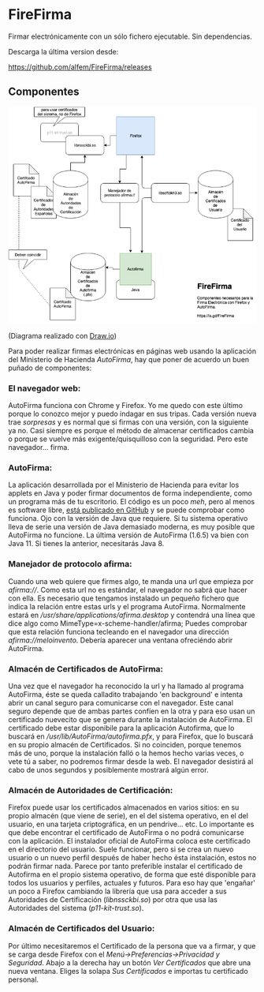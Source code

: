 # FireFirma
Firmar electrónicamente con un sólo fichero ejecutable. Sin dependencias.

Descarga la última version desde:

https://github.com/alfem/FireFirma/releases


## Componentes 
![Diagrama de Componentes](https://raw.githubusercontent.com/alfem/FireFirma/master/Componentes-FireFirma.png)

(Diagrama realizado con [Draw.io](https://www.draw.io/?lightbox=1&highlight=0000ff&edit=_blank&layers=1&nav=1&title=Componentes%20FireFirma#R7Vttc5s4EP41nrn7EA9CvPlj7KR3c9dOO5PLXHvfZBBGDUYU5MS%2BX38SiBcBdnBsg9O5pjO2FgnE7rPP7kryBC7W298SFAefqIfDia552wm8m%2Bg6AA7kH0KyyyVWIVglxJOdKsED%2BRdLoSalG%2BLhVOnIKA0ZiVWhS6MIu0yRoSShL2o3n4bqU2O0wi3Bg4vCtvRv4rEglzq6Xcl%2Fx2QVFE8G1iy%2FskZFZ%2FkmaYA8%2BlITwfsJXCSUsvzbervAoVBeoZd83Ic9V8uJJThifQaQxWr9%2BHD3j%2FO4XN6kxo%2Fvf34MbqB8j2cUbuQbT3Qr5Dece%2BSZf12JrwucMOK7fP7FxWVSXCsk%2FMG1ER03ud0w%2BoEka7RvRKYktis0z%2FUVi68RZfxj%2FhIQhh9i5ArZCwcblwVsHfIWEBNC7tMqoZvI%2B7xhIYmwlHsoefrMRxEmAKhNNbN81jN%2FK7zdq01Q2oiDG9M1ZsmOdykGmNKsEtemI9svNZRIUVAHiCaFSAJzVd66sh3%2FIs13hCmB0TLlH%2BgZtfSaKQl7Uj%2BvqPUMmoJWQ1Om2dIU0DtUZV1KU9BsKQV73OtlkyYsoCsaofC%2Bks4rtWm8VfX5SGkslfUdM7aTFIY42lVV4i1hXzMM6qZsfqtdutvKW2eNnWzkExWzO6x9%2FjJ0k7j4ED4ke6Jkhdkh7cBucyY4RIw8qxM5u20MfRTbRHzuX%2BuNb5mlzKJZWSdrjWgeMBvTPKDFMZzSsU%2B3Lau9QiwojfNw7ZOtsNzcJ2G4oCFNsuHQQ9jxXS5PWUKfcO2K5Tp46V%2BGm4w2iXdSUyk8P%2F7%2Fj8dvs6SpGBLMxg7HujVqkKlFGElje2PMPvKDw5Gf2Zf8zDHJz2z5pvAhP%2FehM9OfiR3P6KI%2FR19CyzqT09gN%2BrM7%2BE8b1G2OqEdInQBfpbu8MD2BLx%2FTDUrIEYz7rvjTBioUIBybQJ0%2BSDjBnicMreEvPQKAp%2BFPcE1CPCSWQ%2FqOuU9jNFnAyRzQEKU%2FKXRnKnLLunG80D9yfVkvL8tofzj010qdsigdqO55J4VPu%2FK5Gjq6DdfIFW5%2BO4uOoqNBueikB5aM65KMz2D%2FFz2Z9dwdJzEPJz2YL%2Ffhj8vXqPAMrAcapWu5Yl7P3UAX75kXW4HUr9dHrsrjrjPBaCS43f2HsNFFh74rJ7eAPTWvzs3bdfB7cpEjQpxfXx57Ayp%2Fmcb%2B9tefFJs6UJHZuXgwLDIN0NLhgIl38f2oNbcbXgfxuKksvBnWbHI4%2F85aX3BCuN4ELs6elDt9k3J91KS81xpBSJYp9Rl9iuA03RveGrgZepfUaCzF6WbPrYiL7ZLq%2Bysen%2FKXEmcuilVJ68eG5mqE8%2ByvLso1HANw80TYDUs2KVPtkN%2FuSgxRKnmn6nc0O4BZT5BHaeo%2BLcn1YlzXVNWWKzDjYRx26LYZQSLvVhwkEoE4RGlK3G76V7dc9MP8f3aubiu9plSzQ6eFrDdTyyd8oSRz%2FoK3jAZvOQ1b5fOXoypzvXojYOnqjfJY1LoRtw3a1brFokN6xIQtswGj%2FI4VqEqdnnDiRLsUzuyeeQbvqSQZ7yXB2LPhNxC4bW0KgQYNw9Ft07GgihzbnJaXdM1%2BK%2B5n01ntn6N6gQ2Uq7NhfGI2hE%2BMs0FeOQSEikuITFzXR%2FYLCE%2Fzi2HybtgOm59QhL%2FzWpzXuFq2EBUnlFGRIYoJ5IU0vBWPFf9HTkQguLZkG3ZVMvsDRERFJT%2F3UBqUausGuaYrGzu8LrWdt2C8dnoRwFoEAlNNg4dDEG9c0GOMng6Tn3QeLZKogLObSyB9o0Vjr9Nu7mGeKSCYuvIYUz1afqF40K5z7vASR1mhSSKXeCRp%2BUS5RIbCkG7Y6%2BwR15AoB9XAOY9pShihkZ5HCOdchY%2BiTmP0mtLoykdbNSV%2FQcQ7bVIkWN1924KrmEtKUobFSiqfrRbRIkSUR0dPXR%2B9auODVtXbNr41qPG7it5c4QEolC1s0zwdWl3tWo%2Bn65hHpYiJLWEtwi5OxW5SmutK4ChEuc3FPbX7ELsskXu5HFSZl0d1UGhCh%2BUh1ekQu0gBY%2BJnRTJNIel05fHPLlVc30YWByhT0a4eHZQpQ%2F2coRSl4kxOtOICs2r9leXTN7q2x6so9wk%2FzJKRgHgep%2Blmcn4G17EaeVrnT0dmHb4DiuPARzgPb1Y%2FxsqDWvWTNnj%2FHw%3D%3D))

Para poder realizar firmas electrónicas en páginas web usando la aplicación del Ministerio de Hacienda *AutoFirma*, hay que poner de acuerdo un buen puñado de componentes:

### El navegador web:
AutoFirma funciona con Chrome y Firefox. Yo me quedo con este último porque lo conozco mejor y puedo indagar en sus tripas. Cada versión nueva trae *sorpresas* y es normal que si firmas con una versión, con la siguiente ya no. Casi siempre es porque el método de almacenar certificados cambia o porque se vuelve más exigente/quisquilloso con la seguridad. Pero este navegador... firma.

### AutoFirma:
La aplicación desarrollada por el Ministerio de Hacienda para evitar los applets en Java y poder firmar documentos de forma independiente, como un programa más de tu escritorio. El código es un poco *meh*, pero al menos es software libre, [está publicado en GitHub](https://github.com/ctt-gob-es/clienteafirma) y se puede comprobar como funciona. Ojo con la versión de Java que requiere. Si tu sistema operativo lleva de serie una versión de Java demasiado moderna, es muy posible que AutoFirma no funcione. La última versión de AutoFirma (1.6.5) va bien con Java 11. Si tienes la anterior, necesitarás Java 8.

### Manejador de protocolo afirma:
Cuando una web quiere que firmes algo, te manda una url que empieza por *afirma://*. Como esta url no es estándar, el navegador no sabrá que hacer con ella. Es necesario que tengamos instalado un pequeño fichero que indica la relación entre estas urls y el programa AutoFirma. Normalmente estará en */usr/share/applications/afirma.desktop* y contendrá una línea que dice algo como MimeType=x-scheme-handler/afirma;
Puedes comprobar que esta relación funciona tecleando en el navegador una dirección *afirma://meloinvento*. Debería aparecer una ventana ofreciéndo abrir AutoFirma. 

### Almacén de Certificados de AutoFirma:
Una vez que el navegador ha reconocido la url y ha llamado al programa AutoFirma, éste se queda calladito trabajando 'en background' e intenta abrir un canal seguro para comunicarse con el navegador. Este canal seguro depende que de ambas partes confíen en la otra y para eso usan un certificado nuevecito que se genera durante la instalación de AutoFirma. El certificado debe estar disponibile para la aplicación Autofirma, que lo buscará en */usr/lib/AutoFirma/autofirma.pfx*, y para Firefox, que lo buscará en su propio almacén de Certificados. Si no coinciden, porque tenemos más de uno, porque la instalación falló o la hemos hecho varias veces, o vete tú a saber, no podremos firmar desde la web. El navegador desistirá al cabo de unos segundos y posiblemente mostrará algún error.

### Almacén de Autoridades de Certificación:
Firefox puede usar los certificados almacenados en varios sitios: en su propio almacén (que viene de serie), en el del sistema operativo, en el del usuario, en una tarjeta criptográfica, en un pendrive... etc. Lo importante es que debe encontrar el certificado de AutoFirma o no podrá comunicarse con la aplicación. El instalador oficial de AutoFirma coloca este certificado en el directorio del usuario. Suele funcionar, pero si se crea un nuevo usuario o un nuevo perfil después de haber hecho ésta instalación, estos no podrán firmar nada. Parece por tanto preferible instalar el certificado de Autofirma en el propio sistema operativo, de forma que esté disponible para todos los usuarios y perfiles, actuales y futuros. Para eso hay que 'engañar' un poco a Firefox cambiando la librería que usa para acceder a sus Autoridades de Certificación (*libnssckbi.so*) por otra que usa las Autoridades del sistema (*p11-kit-trust.so*). 

### Almacén de Certificados del Usuario:
Por último necesitaremos el Certificado de la persona que va a firmar, y que se carga desde Firefox con el *Menú->Preferencias->Privacidad y Seguridad*. Abajo a la derecha hay un botón *Ver Certificados* que abre una nueva ventana. Eliges la solapa *Sus Certificados* e importas tu certificado personal. 



